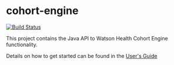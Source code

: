 # cohort-engine
[![Build Status](https://travis.ibm.com/watson-health-cohorting/cohort-engine.svg?token=LqMSrofkr8rYDgbsErSi&branch=master)](https://travis.ibm.com/watson-health-cohorting/cohort-engine)

This project contains the Java API to Watson Health Cohort Engine functionality.

Details on how to get started can be found in the [User's Guide](https://pages.github.ibm.com/watson-health-cohorting/cohort-engine/#/user-guide/getting-started)
